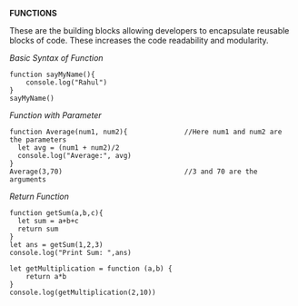 **FUNCTIONS**

These are the building blocks allowing developers to encapsulate reusable blocks of code. These increases the code readability and modularity.

_Basic Syntax of Function_ 
```
function sayMyName(){ 
    console.log("Rahul")
}
sayMyName()
```
_Function with Parameter_
```
function Average(num1, num2){              //Here num1 and num2 are the parameters
  let avg = (num1 + num2)/2
  console.log("Average:", avg)
}
Average(3,70)                              //3 and 70 are the arguments
```
_Return Function_
```
function getSum(a,b,c){
  let sum = a+b+c
  return sum
}
let ans = getSum(1,2,3)
console.log("Print Sum: ",ans)
```
```
let getMultiplication = function (a,b) {
    return a*b
}
console.log(getMultiplication(2,10))
```
